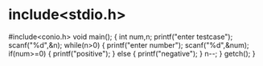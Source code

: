 # include<stdio.h>
#include<conio.h>
void main();
{
int num,n;
printf("enter testcase");
scanf("%d",&n);
while(n>0)
{
printf("enter number");
scanf("%d",&num);
if(num>=0)
{
printf("positive");
}
else
{
printf("negative");
}
n--;
}
getch();
}
